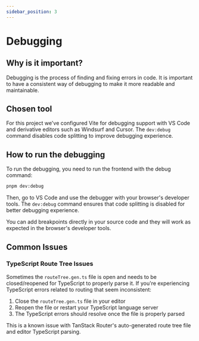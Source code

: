 ```yaml
---
sidebar_position: 3
---
```

# Debugging

## Why is it important?
Debugging is the process of finding and fixing errors in code. It is important to have a consistent way of debugging to make it more readable and maintainable.

## Chosen tool
For this project we've configured Vite for debugging support with VS Code and derivative editors such as Windsurf and Cursor. The `dev:debug` command disables code splitting to improve debugging experience.

## How to run the debugging
To run the debugging, you need to run the frontend with the debug command:

```bash
pnpm dev:debug
```

Then, go to VS Code and use the debugger with your browser's developer tools. The `dev:debug` command ensures that code splitting is disabled for better debugging experience.

You can add breakpoints directly in your source code and they will work as expected in the browser's developer tools.

## Common Issues

### TypeScript Route Tree Issues
Sometimes the `routeTree.gen.ts` file is open and needs to be closed/reopened for TypeScript to properly parse it. If you're experiencing TypeScript errors related to routing that seem inconsistent:

1. Close the `routeTree.gen.ts` file in your editor
2. Reopen the file or restart your TypeScript language server
3. The TypeScript errors should resolve once the file is properly parsed

This is a known issue with TanStack Router's auto-generated route tree file and editor TypeScript parsing.
